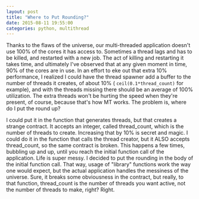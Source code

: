 ```yaml
---
layout: post
title: "Where to Put Rounding?"
date: 2015-08-11 19:55:00
categories: python, multithread
---
```


Thanks to the flaws of the universe, our multi-threaded application doesn't use 100% of the cores it has access to. Sometimes a thread lags and has to be killed, and restarted with a new job. The act of killing and restarting it takes time, and ultimately I've observed that at any given moment in time, 90% of the cores are in use. In an effort to eke out that extra 10% performance, I realized I could have the thread spawner add a buffer to the number of threads it creates, of about 10% (
`ceil(0.1*thread_count)` for example), and with the threads missing there should be an average of 100% utilization. The extra threads won't be hurting the speed when they're present, of course, because that's how MT works. The problem is, where do I put the round up?

I could put it in the function that generates threads, but that creates a strange contract. It accepts an integer, called thread_count, which is the number of threads to create. Increasing that by 10% is secret and magic. I could do it in the function that calls the thread creator, but it ALSO accepts thread_count, so the same contract is broken. This happens a few times, bubbling up and up, until you reach the initial function call of the application. Life is super messy. I decided
to put the rounding in the body of the initial function call. That way, usage of "library" functions work the way one would expect, but the actual application handles the messiness of the universe. Sure, it breaks some obviousness in the contract, but really, to that function, thread_count is the number of threads you want active, not the number of threads to make, right? Right.
